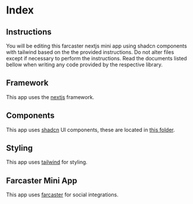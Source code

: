 # Index

## Instructions

You will be editing this farcaster nextjs mini app using shadcn components with tailwind based on the the provided instructions. Do not alter files except if necessary to perform the instructions. Read the documents listed bellow when writing any code provided by the respective library.

## Framework

This app uses the [nextjs](./nextjs.md) framework.

## Components

This app uses [shadcn](./shadcn.md) UI components, these are located in [this folder](../components/ui).

## Styling

This app uses [tailwind](./tailwind.md) for styling.

## Farcaster Mini App

This app uses [farcaster](./farcaster.md) for social integrations.

